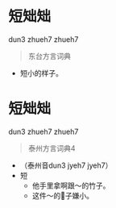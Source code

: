 # 短䂐䂐
dun3 zhueh7 zhueh7
> 东台方言词典
- 短小的样子。

# 短䂐䂐
dun3 zhueh7 zhueh7
> 泰州方言词典4
- （泰州音dun3 jyeh7 jyeh7）
- 短
  - 他手里拿啊跟～的竹子。
  - 这件～的𧘸子嫌小。
